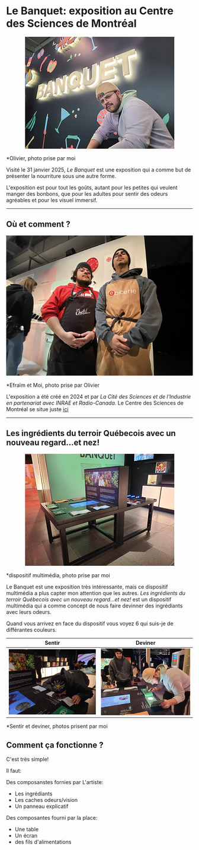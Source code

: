 # Le Banquet: exposition au Centre des Sciences de Montréal


<p align="center">
  <img src="./photos/bonne/banquet.jpg">
</p>

*Olivier, photo prise par moi

 Visité le 31 janvier 2025, *Le Banquet* est une exposition qui a comme but de présenter la nourriture sous une autre forme. 

 L'exposition est pour tout les goûts, autant pour les petites qui veulent manger des bonbons, que pour les adultes pour sentir des odeurs agréables et pour les visuel immersif.

---

 ## Où et comment ?

 
<p align="center">
  <img src="./photos/bonne/Efra et moi.jpg">
</p>

*Efraïm et Moi, photo prise par Olivier

L'exposition a été créé en 2024 et par *La Cité des Sciences et de l'Industrie en partenariat avec INRAE et Radio-Canada*. 
Le Centre des Sciences de Montréal se situe juste [ici](https://www.google.ca/maps/place/Centre+des+sciences+de+Montr%C3%A9al/@45.5047874,-73.5533179,17z/data=!3m1!4b1!4m6!3m5!1s0x4cc91af8afb32729:0xf341b1d10d346c12!8m2!3d45.5047874!4d-73.550743!16s%2Fm%2F047jd81?entry=ttu&g_ep=EgoyMDI1MDIxOC4wIKXMDSoASAFQAw%3D%3D)

---

## Les ingrédients du terroir Québecois avec un nouveau regard...et nez!

<p align="center">
  <img src="./photos/bonne/table.jpg">
</p>

*dispositif multimédia, photo prise par moi

Le Banquet est une exposition très intéressante, mais ce dispositif multimédia a plus capter mon attention que les autres.
*Les ingrédients du terroir Québecois avec un nouveau regard...et nez!* est un dispositif multimédia qui a comme concept de nous faire devinner des ingrédiants avec leurs odeurs.

Quand vous arrivez en face du dispositif vous voyez 6 qui suis-je de différantes couleurs.



Sentir | Deviner
:-------------------------:|:-------------------------:
![sentir](photos/bonne/efra_sens.jpg)|![deviner](photos/bonne/oli_wow.jpg)

*Sentir et deviner, photos prisent par moi

## Comment ça fonctionne ?

C'est très simple!

Il faut:

Des composanstes  fornies par L'artiste:
- Les ingrédiants
- Les caches odeurs/vision
- Un panneau explicatif

Des composantes fourni par la place:
- Une table
- Un écran
- des fils d'alimentations
